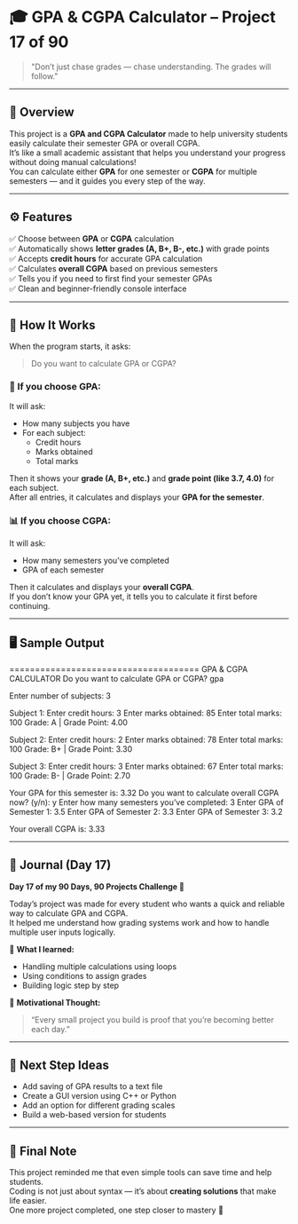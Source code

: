# 🎓 GPA & CGPA Calculator – Project 17 of 90

> "Don’t just chase grades — chase understanding. The grades will follow."

---

## 🧩 Overview
This project is a **GPA and CGPA Calculator** made to help university students easily calculate their semester GPA or overall CGPA.  
It’s like a small academic assistant that helps you understand your progress without doing manual calculations!  
You can calculate either **GPA** for one semester or **CGPA** for multiple semesters — and it guides you every step of the way.

---

## ⚙️ Features
✅ Choose between **GPA** or **CGPA** calculation  
✅ Automatically shows **letter grades (A, B+, B-, etc.)** with grade points  
✅ Accepts **credit hours** for accurate GPA calculation  
✅ Calculates **overall CGPA** based on previous semesters  
✅ Tells you if you need to first find your semester GPAs  
✅ Clean and beginner-friendly console interface  

---

## 🧠 How It Works
When the program starts, it asks:
> Do you want to calculate GPA or CGPA?

### 🧾 If you choose GPA:
It will ask:
- How many subjects you have  
- For each subject:  
  - Credit hours  
  - Marks obtained  
  - Total marks  

Then it shows your **grade (A, B+, etc.)** and **grade point (like 3.7, 4.0)** for each subject.  
After all entries, it calculates and displays your **GPA for the semester**.

### 📊 If you choose CGPA:
It will ask:
- How many semesters you’ve completed  
- GPA of each semester  

Then it calculates and displays your **overall CGPA**.  
If you don’t know your GPA yet, it tells you to calculate it first before continuing.

---

## 🖥️ Sample Output

=====================================
GPA & CGPA CALCULATOR
Do you want to calculate GPA or CGPA? gpa

Enter number of subjects: 3

Subject 1:
Enter credit hours: 3
Enter marks obtained: 85
Enter total marks: 100
Grade: A | Grade Point: 4.00

Subject 2:
Enter credit hours: 2
Enter marks obtained: 78
Enter total marks: 100
Grade: B+ | Grade Point: 3.30

Subject 3:
Enter credit hours: 3
Enter marks obtained: 67
Enter total marks: 100
Grade: B- | Grade Point: 2.70

Your GPA for this semester is: 3.32
Do you want to calculate overall CGPA now? (y/n): y
Enter how many semesters you’ve completed: 3
Enter GPA of Semester 1: 3.5
Enter GPA of Semester 2: 3.3
Enter GPA of Semester 3: 3.2

Your overall CGPA is: 3.33

---

## 📔 Journal (Day 17)

**Day 17 of my 90 Days, 90 Projects Challenge 🚀**

Today’s project was made for every student who wants a quick and reliable way to calculate GPA and CGPA.  
It helped me understand how grading systems work and how to handle multiple user inputs logically.

🎯 **What I learned:**
- Handling multiple calculations using loops  
- Using conditions to assign grades  
- Building logic step by step  

💪 **Motivational Thought:**
> “Every small project you build is proof that you’re becoming better each day.”

---

## 💭 Next Step Ideas
- Add saving of GPA results to a text file  
- Create a GUI version using C++ or Python  
- Add an option for different grading scales  
- Build a web-based version for students  

---

## 🏁 Final Note
This project reminded me that even simple tools can save time and help students.  
Coding is not just about syntax — it’s about **creating solutions** that make life easier.  
One more project completed, one step closer to mastery 🚀
